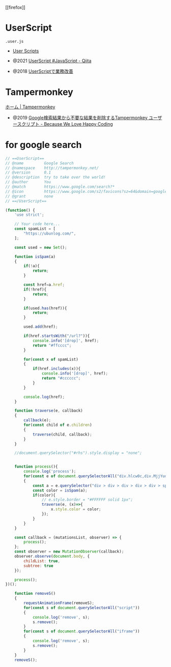[[firefox]]
# UserScript
`.user.js`
- [User Scripts](https://www.chromium.org/developers/design-documents/user-scripts/)

- @2021 [UserScript #JavaScript - Qiita](https://qiita.com/aoirint/items/3467427c28fe71d3cd57)
- @2018 [UserScriptで業務改善](https://kenchan0130.github.io/post/2018-05-21-1)

# Tampermonkey
[ホーム | Tampermonkey](https://www.tampermonkey.net/)

- @2019 [Google検索結果から不要な結果を削除するTampermonkey ユーザースクリプト - Because We Love Happy Coding](https://code.74th.net/entry/2019/12/07/222755)

# for google search
```js
// ==UserScript==
// @name         Google Search
// @namespace    http://tampermonkey.net/
// @version      0.1
// @description  try to take over the world!
// @author       You
// @match        https://www.google.com/search?*
// @icon         https://www.google.com/s2/favicons?sz=64&domain=google.com
// @grant        none
// ==/UserScript==

(function() {
    'use strict';

    // Your code here...
    const spamList = [
        "https://ubunlog.com/",
    ];

    const used = new Set();

    function isSpam(a)
    {
        if(!a){
            return;
        }

        const href=a.href;
        if(!href){
            return;
        }

        if(used.has(href)){
            return;
        }

        used.add(href);

        if(href.startsWith("/url?")){
            console.info('[drop]', href);
            return "#ffcccc";
        }

        for(const x of spamList)
        {
            if(href.includes(x)){
                console.info('[drop]', href);
                return "#cccccc";
            }
        }

        console.log(href);
    }

    function traverse(e, callback)
    {
        callback(e);
        for(const child of e.children)
        {
            traverse(child, callback);
        }
    }

    //document.querySelector("#rhs").style.display = "none";


    function process(){
        console.log('process');
        for(const e of document.querySelectorAll("div.hlcw0c,div.MjjYud"))
        {
            const a = e.querySelector("div > div > div > div > div > span > a");
            const color = isSpam(a);
            if(color){
                // e.style.border = "#FFFFFF solid 1px";
                traverse(e, (x)=>{
                    x.style.color = color;
                });
            }
        }
    }

    const callback = (mutationsList, observer) => {
        process();
    };
    const observer = new MutationObserver(callback);
    observer.observe(document.body, {
        childList: true,
        subtree: true
    });

    process();
})();
```

```js
    function removeS()
    {
        requestAnimationFrame(removeS);
        for(const s of document.querySelectorAll("script"))
        {
            console.log('remove', s);
            s.remove();
        }
        for(const s of document.querySelectorAll("iframe"))
        {
            console.log('remove', s);
            s.remove();
        }
    }
    removeS();
```

